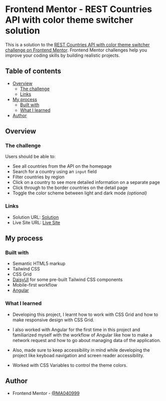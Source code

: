 # Frontend Mentor - REST Countries API with color theme switcher solution

This is a solution to the [REST Countries API with color theme switcher challenge on Frontend Mentor](https://www.frontendmentor.io/challenges/rest-countries-api-with-color-theme-switcher-5cacc469fec04111f7b848ca). Frontend Mentor challenges help you improve your coding skills by building realistic projects. 

## Table of contents

- [Overview](#overview)
  - [The challenge](#the-challenge)
  - [Links](#links)
- [My process](#my-process)
  - [Built with](#built-with)
  - [What I learned](#what-i-learned)
- [Author](#author)


## Overview

### The challenge

Users should be able to:

- See all countries from the API on the homepage
- Search for a country using an `input` field
- Filter countries by region
- Click on a country to see more detailed information on a separate page
- Click through to the border countries on the detail page
- Toggle the color scheme between light and dark mode *(optional)*


### Links

- Solution URL: [Solution](https://www.frontendmentor.io/solutions/countries-with-color-theme-switcher-using-angular-and-tailwind-css-wa_cjKxqvO)
- Live Site URL: [Live Site](https://countries-angular-ma0409.netlify.app)

## My process

### Built with

- Semantic HTML5 markup
- Tailwind CSS
- CSS Grid
- [DaisyUI](https://daisyui.com/) for some pre-built Tailwind CSS components
- Mobile-first workflow
- [Angular](https://angular.io/)


### What I learned

- Developing this project, I learnt how to work with CSS Grid and how to make responsive design with CSS Grid.

- I also worked with Angular for the first time in this project and familiarized myself with the workflow of Angular like how to make a network request and how to go about managing data of the application.

- Also, made sure to keep accessibility in mind while developing the project like keyboad navigation and screen reader accessibility.

- Worked with CSS Variables to control the theme colors. 


## Author

- Frontend Mentor - [@MA040999](https://www.frontendmentor.io/profile/MA040999)
